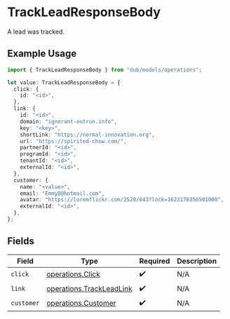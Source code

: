 # TrackLeadResponseBody

A lead was tracked.

## Example Usage

```typescript
import { TrackLeadResponseBody } from "dub/models/operations";

let value: TrackLeadResponseBody = {
  click: {
    id: "<id>",
  },
  link: {
    id: "<id>",
    domain: "ignorant-outrun.info",
    key: "<key>",
    shortLink: "https://normal-innovation.org",
    url: "https://spirited-chow.com/",
    partnerId: "<id>",
    programId: "<id>",
    tenantId: "<id>",
    externalId: "<id>",
  },
  customer: {
    name: "<value>",
    email: "Emmy8@hotmail.com",
    avatar: "https://loremflickr.com/2520/643?lock=1623178356501000",
    externalId: "<id>",
  },
};
```

## Fields

| Field                                                                | Type                                                                 | Required                                                             | Description                                                          |
| -------------------------------------------------------------------- | -------------------------------------------------------------------- | -------------------------------------------------------------------- | -------------------------------------------------------------------- |
| `click`                                                              | [operations.Click](../../models/operations/click.md)                 | :heavy_check_mark:                                                   | N/A                                                                  |
| `link`                                                               | [operations.TrackLeadLink](../../models/operations/trackleadlink.md) | :heavy_check_mark:                                                   | N/A                                                                  |
| `customer`                                                           | [operations.Customer](../../models/operations/customer.md)           | :heavy_check_mark:                                                   | N/A                                                                  |
